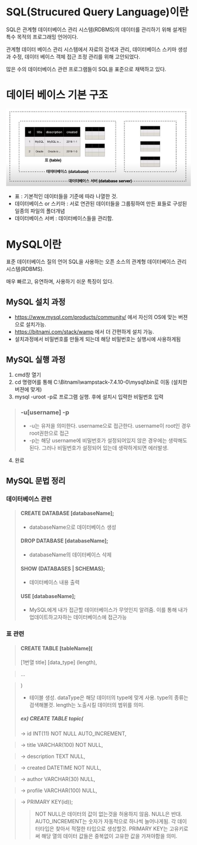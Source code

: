 # SQL(Strucured Query Language)이란
SQL은 관계형 데이터베이스 관리 시스템(RDBMS)의 데이터를 관리하기 위해 설계된 특수 목적의 프로그래밍 언어이다.

관계형 데이터 베이스 관리 시스템에서 자료의 검색과 관리, 데이터베이스 스키마 생성과 수정, 데이터 베이스 객체 접근 조정 관리를 위해 고안되었다.

많은 수의 데이터베이스 관련 프로그램들이 SQL을 표준으로 채택하고 있다.

# 데이터 베이스 기본 구조
![Alt text](img1.jpg)
- 표 : 기본적인 데이터들을 기준에 따라 나열한 것.
- 데이터베이스 or 스키마 : 서로 연관된 데이터들을 그룹핑하여 만든 표들로 구성된 일종의 파일의 폴더개념 
- 데이터베이스 서버 : 데이터베이스들을 관리함.

# MySQL이란
표준 데이터베이스 질의 언어 SQL을 사용하는 오픈 소스의 관계형 데이터베이스 관리시스템(RDBMS).

매우 빠르고, 유연하며, 사용하기 쉬운 특징이 있다.

## MySQL 설치 과정
- https://www.mysql.com/products/community/ 에서 자신의 OS에 맞는 버젼으로 설치가능.
- https://bitnami.com/stack/wamp 에서 더 간편하게 설치 가능.
- 설치과정에서 비밀번호를 만들게 되는데 해당 비밀번호는 실행시에 사용하게됨

## MySQL 실행 과정
1) cmd창 열기
2) cd 명령어를 통해 C:\Bitnami\wampstack-7.4.10-0\mysql\bin로 이동 (설치한 버젼에 맞게)
3) mysql -uroot -p로 프로그램 실행. 후에 설치시 입력한 비밀번호 입력
> ### -u[username] -p
> - -u는 유저을 의미한다. username으로 접근한다. username이 root인 경우 root권한으로 접근
> - -p는 해당 username에 비밀번호가 설정되어있지 않은 경우에는 생략해도 된다. 그러나 비밀번호가 설정되어 있는데 생략하게되면 에러발생.
4) 완료
 
## MySQL 문법 정리
### 데이터베이스 관련
> #### CREATE DATABASE [databaseName];
> - databaseName으로 데이터베이스 생성
> #### DROP DATABASE [databaseName];
> - databaseName의 데이터베이스 삭제
> #### SHOW (DATABASES | SCHEMAS);
> - 데이터베이스 내용 출력
> #### USE [databaseName];
> - MySQL에게 내가 접근할 데이터베이스가 무엇인지 알려줌. 이를 통해 내가 업데이트하고자하는 데이터베이스에 접근가능
### 표 관련
> #### CREATE TABLE [tableName](
> [1번열 title] [data_type] (length),

> ...

> )
> - 테이블 생성. dataType은 해당 데이터의 type에 맞게 사용. type의 종류는 검색해볼것. length는 노출시킬 데이터의 범위를 의미. 
> ##### ex) CREATE TABLE topic(
> -> id INT(11) NOT NULL AUTO_INCREMENT,

> -> title VARCHAR(100) NOT NULL,

> -> description TEXT NULL,

> -> created DATETIME NOT NULL,

> -> author VARCHAR(30) NULL,

> -> profile VARCHAR(100) NULL,

> -> PRIMARY KEY(id));   
>> NOT NULL은 데이터의 값이 없는것을 허용하지 않음. NULL은 반대. AUTO_INCREMENT는 숫자가 자동적으로 하나씩 늘어나게됨. 각 데이터타입은 찾아서 적절한 타입으로 생성할것. PRIMARY KEY는 고유키로써 해당 열의 데이터 값들은 중복없이 고유한 값을 가져야함을 의미.
